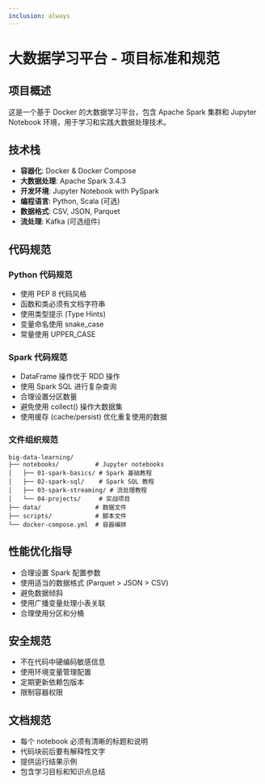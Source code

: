 ```yaml
---
inclusion: always
---
```


# 大数据学习平台 - 项目标准和规范

## 项目概述
这是一个基于 Docker 的大数据学习平台，包含 Apache Spark 集群和 Jupyter Notebook 环境，用于学习和实践大数据处理技术。

## 技术栈
- **容器化**: Docker & Docker Compose
- **大数据处理**: Apache Spark 3.4.3
- **开发环境**: Jupyter Notebook with PySpark
- **编程语言**: Python, Scala (可选)
- **数据格式**: CSV, JSON, Parquet
- **流处理**: Kafka (可选组件)

## 代码规范

### Python 代码规范
- 使用 PEP 8 代码风格
- 函数和类必须有文档字符串
- 使用类型提示 (Type Hints)
- 变量命名使用 snake_case
- 常量使用 UPPER_CASE

### Spark 代码规范
- DataFrame 操作优于 RDD 操作
- 使用 Spark SQL 进行复杂查询
- 合理设置分区数量
- 避免使用 collect() 操作大数据集
- 使用缓存 (cache/persist) 优化重复使用的数据

### 文件组织规范
```
big-data-learning/
├── notebooks/          # Jupyter notebooks
│   ├── 01-spark-basics/ # Spark 基础教程
│   ├── 02-spark-sql/    # Spark SQL 教程
│   ├── 03-spark-streaming/ # 流处理教程
│   └── 04-projects/     # 实战项目
├── data/               # 数据文件
├── scripts/            # 脚本文件
└── docker-compose.yml  # 容器编排
```

## 性能优化指导
- 合理设置 Spark 配置参数
- 使用适当的数据格式 (Parquet > JSON > CSV)
- 避免数据倾斜
- 使用广播变量处理小表关联
- 合理使用分区和分桶

## 安全规范
- 不在代码中硬编码敏感信息
- 使用环境变量管理配置
- 定期更新依赖包版本
- 限制容器权限

## 文档规范
- 每个 notebook 必须有清晰的标题和说明
- 代码块前后要有解释性文字
- 提供运行结果示例
- 包含学习目标和知识点总结